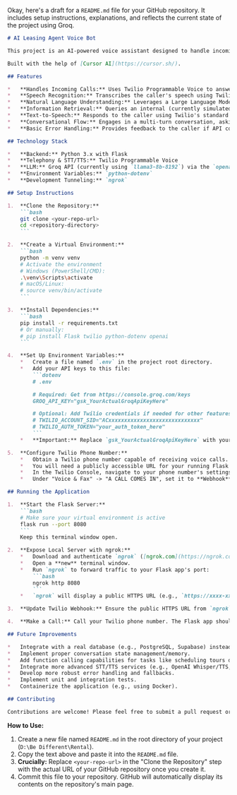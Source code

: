 
Okay, here's a draft for a `README.md` file for your GitHub repository. It includes setup instructions, explanations, and reflects the current state of the project using Groq.

```markdown
# AI Leasing Agent Voice Bot

This project is an AI-powered voice assistant designed to handle incoming phone calls for an apartment leasing office. It can understand caller questions, provide information about the property (using a simulated database for now), and carry on a basic conversation.

Built with the help of [Cursor AI](https://cursor.sh/).

## Features

*   **Handles Incoming Calls:** Uses Twilio Programmable Voice to answer phone calls.
*   **Speech Recognition:** Transcribes the caller's speech using Twilio's built-in STT via `<Gather>`.
*   **Natural Language Understanding:** Leverages a Large Language Model (currently configured for Groq's Llama 3 via their OpenAI-compatible API) to understand the intent behind the caller's questions.
*   **Information Retrieval:** Queries an internal (currently simulated) database containing apartment details (pricing, availability, amenities, hours, pet policy).
*   **Text-to-Speech:** Responds to the caller using Twilio's standard TTS voice.
*   **Conversational Flow:** Engages in a multi-turn conversation, asking follow-up questions ("Is there anything else I can help you with?").
*   **Basic Error Handling:** Provides feedback to the caller if API connections or speech recognition fail.

## Technology Stack

*   **Backend:** Python 3.x with Flask
*   **Telephony & STT/TTS:** Twilio Programmable Voice
*   **LLM:** Groq API (currently using `llama3-8b-8192`) via the `openai` Python library
*   **Environment Variables:** `python-dotenv`
*   **Development Tunneling:** `ngrok`

## Setup Instructions

1.  **Clone the Repository:**
    ```bash
    git clone <your-repo-url>
    cd <repository-directory>
    ```

2.  **Create a Virtual Environment:**
    ```bash
    python -m venv venv
    # Activate the environment
    # Windows (PowerShell/CMD):
    .\venv\Scripts\activate
    # macOS/Linux:
    # source venv/bin/activate
    ```

3.  **Install Dependencies:**
    ```bash
    pip install -r requirements.txt
    # Or manually:
    # pip install Flask twilio python-dotenv openai
    ```

4.  **Set Up Environment Variables:**
    *   Create a file named `.env` in the project root directory.
    *   Add your API keys to this file:
        ```dotenv
        # .env

        # Required: Get from https://console.groq.com/keys
        GROQ_API_KEY="gsk_YourActualGroqApiKeyHere"

        # Optional: Add Twilio credentials if needed for other features later
        # TWILIO_ACCOUNT_SID="ACxxxxxxxxxxxxxxxxxxxxxxxxxxxxx"
        # TWILIO_AUTH_TOKEN="your_auth_token_here"
        ```
    *   **Important:** Replace `gsk_YourActualGroqApiKeyHere` with your actual Groq API key. Ensure the `.env` file is added to your `.gitignore`.

5.  **Configure Twilio Phone Number:**
    *   Obtain a Twilio phone number capable of receiving voice calls.
    *   You will need a publicly accessible URL for your running Flask application (see step 6).
    *   In the Twilio Console, navigate to your phone number's settings.
    *   Under "Voice & Fax" -> "A CALL COMES IN", set it to **Webhook**, **HTTP POST**, and enter your public URL followed by `/voice` (e.g., `https://your-ngrok-url.ngrok-free.app/voice`).

## Running the Application

1.  **Start the Flask Server:**
    ```bash
    # Make sure your virtual environment is active
    flask run --port 8080
    ```
    Keep this terminal window open.

2.  **Expose Local Server with ngrok:**
    *   Download and authenticate `ngrok` ([ngrok.com](https://ngrok.com/)).
    *   Open a **new** terminal window.
    *   Run `ngrok` to forward traffic to your Flask app's port:
        ```bash
        ngrok http 8080
        ```
    *   `ngrok` will display a public HTTPS URL (e.g., `https://xxxx-xxxx.ngrok-free.app`). Copy this URL.

3.  **Update Twilio Webhook:** Ensure the public HTTPS URL from `ngrok` (with `/voice` appended) is configured in your Twilio phone number settings as described in Setup step 5.

4.  **Make a Call:** Call your Twilio phone number. The Flask app should process the call via the ngrok tunnel. Check the Flask terminal for logs.

## Future Improvements

*   Integrate with a real database (e.g., PostgreSQL, Supabase) instead of the in-memory dictionary.
*   Implement proper conversation state management/memory.
*   Add function calling capabilities for tasks like scheduling tours directly.
*   Integrate more advanced STT/TTS services (e.g., OpenAI Whisper/TTS, ElevenLabs) for potentially higher quality.
*   Develop more robust error handling and fallbacks.
*   Implement unit and integration tests.
*   Containerize the application (e.g., using Docker).

## Contributing

Contributions are welcome! Please feel free to submit a pull request or open an issue.
```

**How to Use:**

1.  Create a new file named `README.md` in the root directory of your project (`D:\Be Different\Rental`).
2.  Copy the text above and paste it into the `README.md` file.
3.  **Crucially:** Replace `<your-repo-url>` in the "Clone the Repository" step with the actual URL of your GitHub repository once you create it.
4.  Commit this file to your repository. GitHub will automatically display its contents on the repository's main page.
